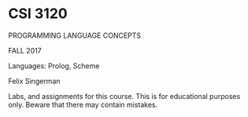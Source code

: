 # CSI 3120 

PROGRAMMING LANGUAGE CONCEPTS

FALL 2017

Languages: Prolog, Scheme

Felix Singerman

Labs, and assignments for this course. This is for educational purposes only. Beware that there may contain mistakes.

